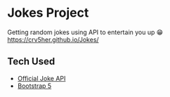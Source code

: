 # Jokes Project

Getting random jokes using API to entertain you up 😁
https://crv5her.github.io/Jokes/

## Tech Used

- [Official Joke API](https://github.com/15Dkatz/official_joke_api)
- [Bootstrap 5](https://getbootstrap.com/)
